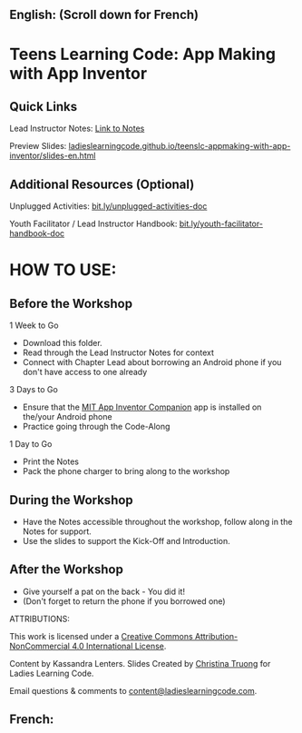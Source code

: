 ## English: (Scroll down for French)

# Teens Learning Code: App Making with App Inventor

## Quick Links

Lead Instructor Notes: <a href="https://docs.google.com/document/d/1d-YJZwSZ-xVIC5UAB3nCvGsKRwmQLFk-gmKMbcIk73A/edit?usp=sharing">Link to Notes</a>

Preview Slides: <a href="https://ladieslearningcode.github.io/teenslc-appmaking-with-app-inventor/slides-en.html">ladieslearningcode.github.io/teenslc-appmaking-with-app-inventor/slides-en.html</a>

<!--Activity List: <a href="http://bit.ly/scratch-activity-list">bit.ly/...</a>-->

## Additional Resources (Optional)

Unplugged Activities: <a href="http://bit.ly/unplugged-activities-doc">bit.ly/unplugged-activities-doc</a>

Youth Facilitator / Lead Instructor Handbook: <a href="http://bit.ly/youth-facilitator-handbook-doc">bit.ly/youth-facilitator-handbook-doc</a>


# HOW TO USE:
## Before the Workshop
1 Week to Go

* Download this folder.
* Read through the Lead Instructor Notes for context
* Connect with Chapter Lead about borrowing an Android phone if you don't have access to one already

3 Days to Go

<!--* Select one activity from the Activity List-->
* Ensure that the <a href="https://play.google.com/store/apps/details?id=edu.mit.appinventor.aicompanion3&hl=en">MIT App Inventor Companion</a> app is installed on the/your Android phone
* Practice going through the Code-Along

<!--2 Days To Go

* Update the slides (in a text editor, like <a href="https://atom.io/">atom.io</a>):
  * Insert the network info (Slide 1 and 25)
  * Edit the Agenda to adjust timing and/or activities, if applicable (Slide 5)
  * Replace the Example Project URL, if applicable (Slide 10)
-->
1 Day to Go

* Print the Notes <!--and Solution Sheet(s) (found in Activity List) to bring to the workshop.-->
* Pack the phone charger to bring along to the workshop

## During the Workshop
* Have the Notes accessible throughout the workshop, follow along in the Notes for support.
* Use the slides to support the Kick-Off and Introduction.

## After the Workshop
* Give yourself a pat on the back - You did it!
* (Don't forget to return the phone if you borrowed one)


ATTRIBUTIONS:

This work is licensed under a <a rel="license" href="http://creativecommons.org/licenses/by-nc/4.0/">Creative Commons Attribution-NonCommercial 4.0 International License</a>.

Content by Kassandra Lenters. Slides Created by [Christina Truong](http://twitter.com/christinatruong) for Ladies Learning Code.

Email questions & comments to <content@ladieslearningcode.com>.


## French:
